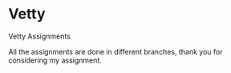 # Vetty
Vetty Assignments

All the assignments are done in different branches, thank you for considering my assignment.
